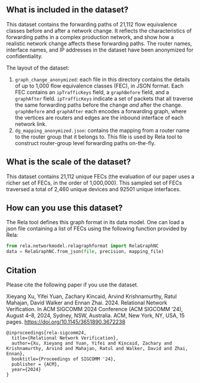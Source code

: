## What is included in the dataset?
This dataset contains the forwarding paths of 21,112 flow equivalence classes before and after a network change. It reflects the characteristics of forwarding paths in a complex production network, and show how a realistic network change affects these forwarding paths. The router names, interface names, and IP addresses in the dataset have been anonymized for confidentiality. 

The layout of the dataset:

1. `graph_change_anonymized`: each file in this directory contains the details of up to 1,000 flow equivalence classes (FEC), in JSON format. Each FEC contains an `ipTrafficKeys` field, a `graphBefore` field, and a `graphAfter` field. `ipTrafficKeys` indicate a set of packets that all traverse the same forwarding paths before the change *and* after the change. `graphBefore` and `graphAfter` each encodes a forwarding graph, where the vertices are routers and edges are the inbound interface of each network link.
2. `dg_mapping_anonymized.json`: contains the mapping from a router name to the router group that it belongs to. This file is used by Rela tool to construct router-group level forwarding paths on-the-fly.

## What is the scale of the dataset?
This dataset contains 21,112 unique FECs (the evaluation of our paper uses a richer set of FECs, in the order of 1,000,000). This sampled set of FECs traversed a total of 2,460 unique devices and 92501 unique interfaces.

## How can you use this dataset?
The Rela tool defines this graph format in its data model. One can load a json file containing a list of FECs using the following function provided by Rela: 
```python
from rela.networkmodel.relagraphformat import RelaGraphNC
data = RelaGraphNC.from_json(file, precision, mapping_file)
```

## Citation
Please cite the following paper if you use the dataset.

Xieyang Xu, Yifei Yuan, Zachary Kincaid, Arvind Krishnamurthy, Ratul
Mahajan, David Walker and Ennan Zhai. 2024. Relational Network Verification. In ACM
SIGCOMM 2024 Conference (ACM SIGCOMM ’24), August 4–8, 2024, Sydney,
NSW, Australia. ACM, New York, NY, USA, 15 pages. https://doi.org/10.1145/3651890.3672238
```
@inproceedings{rela-sigcomm24,
  title={Relational Network Verification},
  author={Xu, Xieyang and Yuan, Yifei and Kincaid, Zachary and Krishnamurthy, Arvind and Mahajan, Ratul and Walker, David and Zhai, Ennan},
  booktitle={Proceedings of SIGCOMM '24},
  publisher = {ACM},
  year={2024}
}
```


